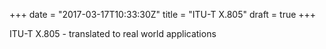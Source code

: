 +++
date = "2017-03-17T10:33:30Z"
title = "ITU-T X.805"
draft = true 
+++

ITU-T X.805 - translated to real world applications 